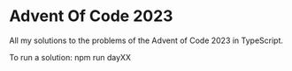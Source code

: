 # Advent Of Code 2023

All my solutions to the problems of the Advent of Code 2023 in TypeScript.

To run a solution:
npm run dayXX